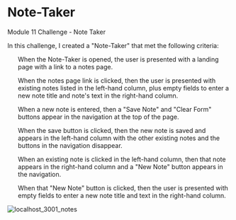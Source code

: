 # Note-Taker
Module 11 Challenge - Note Taker

In this challenge, I created a "Note-Taker" that met the following criteria:
<ul>When the Note-Taker is opened, the user is presented with a landing page with a link to a notes page.</ul>
<ul>When the notes page link is clicked, then the user is presented with existing notes listed in the left-hand column, plus empty fields to enter a new note title and note's text in the right-hand column.</ul>
<ul>When a new note is entered, then a "Save Note" and "Clear Form" buttons appear in the navigation at the top of the page.</ul>
<ul>When the save button is clicked, then the new note is saved and appears in the left-hand column with the other existing notes and the buttons in the navigation disappear.</ul>
<ul>When an existing note is clicked in the left-hand column, then that note appears in the right-hand column and a "New Note" button appears in the navigation.</ul>
<ul>When that "New Note" button is clicked, then the user is presented with empty fields to enter a new note title and text in the right-hand column.</ul>

![localhost_3001_notes](https://github.com/JaredWoodcock/note-taker/assets/144859311/06baba22-4fae-4165-b43f-a8035a67868a)
